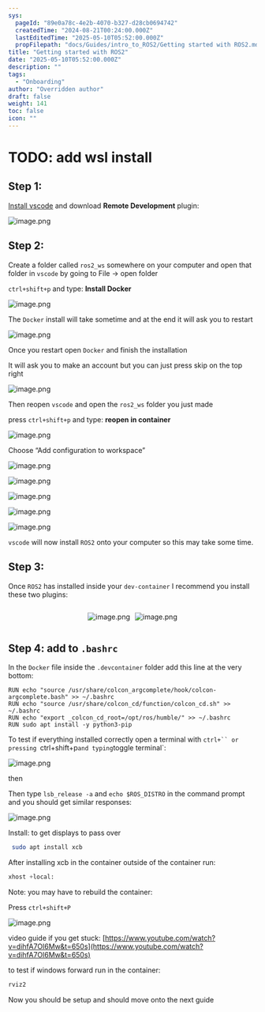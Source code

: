 ```yaml
---
sys:
  pageId: "89e0a78c-4e2b-4070-b327-d28cb0694742"
  createdTime: "2024-08-21T00:24:00.000Z"
  lastEditedTime: "2025-05-10T05:52:00.000Z"
  propFilepath: "docs/Guides/intro_to_ROS2/Getting started with ROS2.md"
title: "Getting started with ROS2"
date: "2025-05-10T05:52:00.000Z"
description: ""
tags:
  - "Onboarding"
author: "Overridden author"
draft: false
weight: 141
toc: false
icon: ""
---
```


# TODO: add wsl install

## Step 1:

[Install vscode](https://code.visualstudio.com/download) and download **Remote Development** plugin:

![image.png](https://prod-files-secure.s3.us-west-2.amazonaws.com/d518164a-d88e-44d1-a4ee-3adb3bd8bce0/efb52993-1881-4a40-b95e-6f020334f022/image.png?X-Amz-Algorithm=AWS4-HMAC-SHA256&X-Amz-Content-Sha256=UNSIGNED-PAYLOAD&X-Amz-Credential=ASIAZI2LB466SLZNOLHX%2F20250516%2Fus-west-2%2Fs3%2Faws4_request&X-Amz-Date=20250516T081237Z&X-Amz-Expires=3600&X-Amz-Security-Token=IQoJb3JpZ2luX2VjEIj%2F%2F%2F%2F%2F%2F%2F%2F%2F%2FwEaCXVzLXdlc3QtMiJHMEUCIQDkxKHYvECdxNmyWhboH6m4fDYn%2F5qxVwhySr6me3J%2FyQIgXqJZHh8Nmbv%2Bbw2P3g%2FcKT8aVX11zSIqfmuYh2d40Nkq%2FwMIQRAAGgw2Mzc0MjMxODM4MDUiDNJAFfWW6JKOqYxmrircA7UDf9736Bx%2FQuABimPOfegJzG1W%2BdUNB7eyXGyCSSPCjdQMZlNynsu6Bl5c5IQ%2FVTZ%2FwR%2BQi%2BjWydLaQmGtD38%2FCvhkuM6qBsAT8%2FHW949sYgX4jR5acPjFGndXoWKJ33l2agz4JD379Nsoz04xOCsUw7QOayiNKaRkw16Ln%2BIXgGGJnIo%2BAo32%2Bn9LIPJeqyGlM9bgRNRnCqKnqBX8K64W7i0b5yj0QUObX27kH6SskvUd%2F2XjMejc1XryskHzIl2EGz%2F9SFsq70Ugokj0irYFsCPjAyXqRUqX17m5AlilTpu63mykXD8FPDoS0YZ14YQgBxSY9welMTAHuYxAZp6E5mwDXUR7TcEj94rygWzlodhL1idhhr%2FTBxXy7rsNgja2JkTu0tpR7fj2oftDrpx5WnMVYhcbZySmrPhjs6X3cBY1X%2BjVZS6vqpgBid7p6Equ3krF9%2BOd03xOUXiN4wzE6RFXwbDrlL8wzkpRCY3QBb5AEYHoppGPhx07dBQ5yGFvAVH4Da7MIdO6Kh60YeszSwJXrLppFuIY9AP2gmbIgULYChp63kRmMWYd%2BPumucZkDTih0CcP4v4Z1IKEURpzKT44fePwd5d%2FTlWXKfLvGAIhb5D8awBEG2GcMPbTm8EGOqUBdgMZncxq9%2BkUe64Bb7BtK1x8MZtiLrqunOdBJ%2FdxpcMEPWlHt%2FxXrVmTNZ4E7ZC%2Fuxa%2BoFVewWXFjv%2BI%2F7Jl4KAQ%2Fv1IQWKXMIdnDvBq1Cano%2FChqw0qAoLoq9zhwl0t4Hwf1H1QH2LXL1FKAsWot6333lHCox3qIW2Y1Pi%2BckKxiiIG8d%2FJbTiehdbDBDlG8Cq8gCVNeh6EyCEjPiUwyr91yP3q&X-Amz-Signature=7b41f4484f8c64553c079627a8e864d5f5ff0d13f1cee98b81368d0d489bcc3e&X-Amz-SignedHeaders=host&x-id=GetObject)

## Step 2:

Create a folder called `ros2_ws` somewhere on your computer and open that folder in `vscode` by going to File → open folder 

`ctrl+shift+p` and type: **Install Docker**

![image.png](https://prod-files-secure.s3.us-west-2.amazonaws.com/d518164a-d88e-44d1-a4ee-3adb3bd8bce0/2269dc0e-1cd5-47ff-bceb-c04ad9b2eab0/image.png?X-Amz-Algorithm=AWS4-HMAC-SHA256&X-Amz-Content-Sha256=UNSIGNED-PAYLOAD&X-Amz-Credential=ASIAZI2LB466SLZNOLHX%2F20250516%2Fus-west-2%2Fs3%2Faws4_request&X-Amz-Date=20250516T081237Z&X-Amz-Expires=3600&X-Amz-Security-Token=IQoJb3JpZ2luX2VjEIj%2F%2F%2F%2F%2F%2F%2F%2F%2F%2FwEaCXVzLXdlc3QtMiJHMEUCIQDkxKHYvECdxNmyWhboH6m4fDYn%2F5qxVwhySr6me3J%2FyQIgXqJZHh8Nmbv%2Bbw2P3g%2FcKT8aVX11zSIqfmuYh2d40Nkq%2FwMIQRAAGgw2Mzc0MjMxODM4MDUiDNJAFfWW6JKOqYxmrircA7UDf9736Bx%2FQuABimPOfegJzG1W%2BdUNB7eyXGyCSSPCjdQMZlNynsu6Bl5c5IQ%2FVTZ%2FwR%2BQi%2BjWydLaQmGtD38%2FCvhkuM6qBsAT8%2FHW949sYgX4jR5acPjFGndXoWKJ33l2agz4JD379Nsoz04xOCsUw7QOayiNKaRkw16Ln%2BIXgGGJnIo%2BAo32%2Bn9LIPJeqyGlM9bgRNRnCqKnqBX8K64W7i0b5yj0QUObX27kH6SskvUd%2F2XjMejc1XryskHzIl2EGz%2F9SFsq70Ugokj0irYFsCPjAyXqRUqX17m5AlilTpu63mykXD8FPDoS0YZ14YQgBxSY9welMTAHuYxAZp6E5mwDXUR7TcEj94rygWzlodhL1idhhr%2FTBxXy7rsNgja2JkTu0tpR7fj2oftDrpx5WnMVYhcbZySmrPhjs6X3cBY1X%2BjVZS6vqpgBid7p6Equ3krF9%2BOd03xOUXiN4wzE6RFXwbDrlL8wzkpRCY3QBb5AEYHoppGPhx07dBQ5yGFvAVH4Da7MIdO6Kh60YeszSwJXrLppFuIY9AP2gmbIgULYChp63kRmMWYd%2BPumucZkDTih0CcP4v4Z1IKEURpzKT44fePwd5d%2FTlWXKfLvGAIhb5D8awBEG2GcMPbTm8EGOqUBdgMZncxq9%2BkUe64Bb7BtK1x8MZtiLrqunOdBJ%2FdxpcMEPWlHt%2FxXrVmTNZ4E7ZC%2Fuxa%2BoFVewWXFjv%2BI%2F7Jl4KAQ%2Fv1IQWKXMIdnDvBq1Cano%2FChqw0qAoLoq9zhwl0t4Hwf1H1QH2LXL1FKAsWot6333lHCox3qIW2Y1Pi%2BckKxiiIG8d%2FJbTiehdbDBDlG8Cq8gCVNeh6EyCEjPiUwyr91yP3q&X-Amz-Signature=a3b47ea56c72f08ffb9cdfc1cdd05f983840f5537766216b1535f0456131548f&X-Amz-SignedHeaders=host&x-id=GetObject)

The `Docker` install will take sometime and at the end it will ask you to restart

![image.png](https://prod-files-secure.s3.us-west-2.amazonaws.com/d518164a-d88e-44d1-a4ee-3adb3bd8bce0/ed233f78-be33-4b1f-b89c-9c346c0e961e/image.png?X-Amz-Algorithm=AWS4-HMAC-SHA256&X-Amz-Content-Sha256=UNSIGNED-PAYLOAD&X-Amz-Credential=ASIAZI2LB466SLZNOLHX%2F20250516%2Fus-west-2%2Fs3%2Faws4_request&X-Amz-Date=20250516T081237Z&X-Amz-Expires=3600&X-Amz-Security-Token=IQoJb3JpZ2luX2VjEIj%2F%2F%2F%2F%2F%2F%2F%2F%2F%2FwEaCXVzLXdlc3QtMiJHMEUCIQDkxKHYvECdxNmyWhboH6m4fDYn%2F5qxVwhySr6me3J%2FyQIgXqJZHh8Nmbv%2Bbw2P3g%2FcKT8aVX11zSIqfmuYh2d40Nkq%2FwMIQRAAGgw2Mzc0MjMxODM4MDUiDNJAFfWW6JKOqYxmrircA7UDf9736Bx%2FQuABimPOfegJzG1W%2BdUNB7eyXGyCSSPCjdQMZlNynsu6Bl5c5IQ%2FVTZ%2FwR%2BQi%2BjWydLaQmGtD38%2FCvhkuM6qBsAT8%2FHW949sYgX4jR5acPjFGndXoWKJ33l2agz4JD379Nsoz04xOCsUw7QOayiNKaRkw16Ln%2BIXgGGJnIo%2BAo32%2Bn9LIPJeqyGlM9bgRNRnCqKnqBX8K64W7i0b5yj0QUObX27kH6SskvUd%2F2XjMejc1XryskHzIl2EGz%2F9SFsq70Ugokj0irYFsCPjAyXqRUqX17m5AlilTpu63mykXD8FPDoS0YZ14YQgBxSY9welMTAHuYxAZp6E5mwDXUR7TcEj94rygWzlodhL1idhhr%2FTBxXy7rsNgja2JkTu0tpR7fj2oftDrpx5WnMVYhcbZySmrPhjs6X3cBY1X%2BjVZS6vqpgBid7p6Equ3krF9%2BOd03xOUXiN4wzE6RFXwbDrlL8wzkpRCY3QBb5AEYHoppGPhx07dBQ5yGFvAVH4Da7MIdO6Kh60YeszSwJXrLppFuIY9AP2gmbIgULYChp63kRmMWYd%2BPumucZkDTih0CcP4v4Z1IKEURpzKT44fePwd5d%2FTlWXKfLvGAIhb5D8awBEG2GcMPbTm8EGOqUBdgMZncxq9%2BkUe64Bb7BtK1x8MZtiLrqunOdBJ%2FdxpcMEPWlHt%2FxXrVmTNZ4E7ZC%2Fuxa%2BoFVewWXFjv%2BI%2F7Jl4KAQ%2Fv1IQWKXMIdnDvBq1Cano%2FChqw0qAoLoq9zhwl0t4Hwf1H1QH2LXL1FKAsWot6333lHCox3qIW2Y1Pi%2BckKxiiIG8d%2FJbTiehdbDBDlG8Cq8gCVNeh6EyCEjPiUwyr91yP3q&X-Amz-Signature=ea8947d7be42af37dde1a0e3524b469ced9d87bae5d3f652a450e985ea159595&X-Amz-SignedHeaders=host&x-id=GetObject)

Once you restart open `Docker` and finish the installation

It will ask you to make an account but you can just press skip on the top right

![image.png](https://prod-files-secure.s3.us-west-2.amazonaws.com/d518164a-d88e-44d1-a4ee-3adb3bd8bce0/21010ad9-1659-4fd9-9f59-9932a09b2a3d/image.png?X-Amz-Algorithm=AWS4-HMAC-SHA256&X-Amz-Content-Sha256=UNSIGNED-PAYLOAD&X-Amz-Credential=ASIAZI2LB466SLZNOLHX%2F20250516%2Fus-west-2%2Fs3%2Faws4_request&X-Amz-Date=20250516T081237Z&X-Amz-Expires=3600&X-Amz-Security-Token=IQoJb3JpZ2luX2VjEIj%2F%2F%2F%2F%2F%2F%2F%2F%2F%2FwEaCXVzLXdlc3QtMiJHMEUCIQDkxKHYvECdxNmyWhboH6m4fDYn%2F5qxVwhySr6me3J%2FyQIgXqJZHh8Nmbv%2Bbw2P3g%2FcKT8aVX11zSIqfmuYh2d40Nkq%2FwMIQRAAGgw2Mzc0MjMxODM4MDUiDNJAFfWW6JKOqYxmrircA7UDf9736Bx%2FQuABimPOfegJzG1W%2BdUNB7eyXGyCSSPCjdQMZlNynsu6Bl5c5IQ%2FVTZ%2FwR%2BQi%2BjWydLaQmGtD38%2FCvhkuM6qBsAT8%2FHW949sYgX4jR5acPjFGndXoWKJ33l2agz4JD379Nsoz04xOCsUw7QOayiNKaRkw16Ln%2BIXgGGJnIo%2BAo32%2Bn9LIPJeqyGlM9bgRNRnCqKnqBX8K64W7i0b5yj0QUObX27kH6SskvUd%2F2XjMejc1XryskHzIl2EGz%2F9SFsq70Ugokj0irYFsCPjAyXqRUqX17m5AlilTpu63mykXD8FPDoS0YZ14YQgBxSY9welMTAHuYxAZp6E5mwDXUR7TcEj94rygWzlodhL1idhhr%2FTBxXy7rsNgja2JkTu0tpR7fj2oftDrpx5WnMVYhcbZySmrPhjs6X3cBY1X%2BjVZS6vqpgBid7p6Equ3krF9%2BOd03xOUXiN4wzE6RFXwbDrlL8wzkpRCY3QBb5AEYHoppGPhx07dBQ5yGFvAVH4Da7MIdO6Kh60YeszSwJXrLppFuIY9AP2gmbIgULYChp63kRmMWYd%2BPumucZkDTih0CcP4v4Z1IKEURpzKT44fePwd5d%2FTlWXKfLvGAIhb5D8awBEG2GcMPbTm8EGOqUBdgMZncxq9%2BkUe64Bb7BtK1x8MZtiLrqunOdBJ%2FdxpcMEPWlHt%2FxXrVmTNZ4E7ZC%2Fuxa%2BoFVewWXFjv%2BI%2F7Jl4KAQ%2Fv1IQWKXMIdnDvBq1Cano%2FChqw0qAoLoq9zhwl0t4Hwf1H1QH2LXL1FKAsWot6333lHCox3qIW2Y1Pi%2BckKxiiIG8d%2FJbTiehdbDBDlG8Cq8gCVNeh6EyCEjPiUwyr91yP3q&X-Amz-Signature=0dcf9094c0abe32ca06fe64e9e117ad31c8d32640e5e1c75343e4f478fd1fe90&X-Amz-SignedHeaders=host&x-id=GetObject)

Then reopen `vscode` and open the `ros2_ws` folder you just made

press `ctrl+shift+p` and type: **reopen in container**

![image.png](https://prod-files-secure.s3.us-west-2.amazonaws.com/d518164a-d88e-44d1-a4ee-3adb3bd8bce0/4e93b8c2-41ad-488c-8095-c74205196118/image.png?X-Amz-Algorithm=AWS4-HMAC-SHA256&X-Amz-Content-Sha256=UNSIGNED-PAYLOAD&X-Amz-Credential=ASIAZI2LB466SLZNOLHX%2F20250516%2Fus-west-2%2Fs3%2Faws4_request&X-Amz-Date=20250516T081237Z&X-Amz-Expires=3600&X-Amz-Security-Token=IQoJb3JpZ2luX2VjEIj%2F%2F%2F%2F%2F%2F%2F%2F%2F%2FwEaCXVzLXdlc3QtMiJHMEUCIQDkxKHYvECdxNmyWhboH6m4fDYn%2F5qxVwhySr6me3J%2FyQIgXqJZHh8Nmbv%2Bbw2P3g%2FcKT8aVX11zSIqfmuYh2d40Nkq%2FwMIQRAAGgw2Mzc0MjMxODM4MDUiDNJAFfWW6JKOqYxmrircA7UDf9736Bx%2FQuABimPOfegJzG1W%2BdUNB7eyXGyCSSPCjdQMZlNynsu6Bl5c5IQ%2FVTZ%2FwR%2BQi%2BjWydLaQmGtD38%2FCvhkuM6qBsAT8%2FHW949sYgX4jR5acPjFGndXoWKJ33l2agz4JD379Nsoz04xOCsUw7QOayiNKaRkw16Ln%2BIXgGGJnIo%2BAo32%2Bn9LIPJeqyGlM9bgRNRnCqKnqBX8K64W7i0b5yj0QUObX27kH6SskvUd%2F2XjMejc1XryskHzIl2EGz%2F9SFsq70Ugokj0irYFsCPjAyXqRUqX17m5AlilTpu63mykXD8FPDoS0YZ14YQgBxSY9welMTAHuYxAZp6E5mwDXUR7TcEj94rygWzlodhL1idhhr%2FTBxXy7rsNgja2JkTu0tpR7fj2oftDrpx5WnMVYhcbZySmrPhjs6X3cBY1X%2BjVZS6vqpgBid7p6Equ3krF9%2BOd03xOUXiN4wzE6RFXwbDrlL8wzkpRCY3QBb5AEYHoppGPhx07dBQ5yGFvAVH4Da7MIdO6Kh60YeszSwJXrLppFuIY9AP2gmbIgULYChp63kRmMWYd%2BPumucZkDTih0CcP4v4Z1IKEURpzKT44fePwd5d%2FTlWXKfLvGAIhb5D8awBEG2GcMPbTm8EGOqUBdgMZncxq9%2BkUe64Bb7BtK1x8MZtiLrqunOdBJ%2FdxpcMEPWlHt%2FxXrVmTNZ4E7ZC%2Fuxa%2BoFVewWXFjv%2BI%2F7Jl4KAQ%2Fv1IQWKXMIdnDvBq1Cano%2FChqw0qAoLoq9zhwl0t4Hwf1H1QH2LXL1FKAsWot6333lHCox3qIW2Y1Pi%2BckKxiiIG8d%2FJbTiehdbDBDlG8Cq8gCVNeh6EyCEjPiUwyr91yP3q&X-Amz-Signature=6db00ff0054a7c8db806fe813e75a74bd55405a36ff430d61107b0a2901d7c8f&X-Amz-SignedHeaders=host&x-id=GetObject)

Choose “Add configuration to workspace”

![image.png](https://prod-files-secure.s3.us-west-2.amazonaws.com/d518164a-d88e-44d1-a4ee-3adb3bd8bce0/9560b282-5060-4989-ba37-97e7b2c22476/image.png?X-Amz-Algorithm=AWS4-HMAC-SHA256&X-Amz-Content-Sha256=UNSIGNED-PAYLOAD&X-Amz-Credential=ASIAZI2LB466SLZNOLHX%2F20250516%2Fus-west-2%2Fs3%2Faws4_request&X-Amz-Date=20250516T081237Z&X-Amz-Expires=3600&X-Amz-Security-Token=IQoJb3JpZ2luX2VjEIj%2F%2F%2F%2F%2F%2F%2F%2F%2F%2FwEaCXVzLXdlc3QtMiJHMEUCIQDkxKHYvECdxNmyWhboH6m4fDYn%2F5qxVwhySr6me3J%2FyQIgXqJZHh8Nmbv%2Bbw2P3g%2FcKT8aVX11zSIqfmuYh2d40Nkq%2FwMIQRAAGgw2Mzc0MjMxODM4MDUiDNJAFfWW6JKOqYxmrircA7UDf9736Bx%2FQuABimPOfegJzG1W%2BdUNB7eyXGyCSSPCjdQMZlNynsu6Bl5c5IQ%2FVTZ%2FwR%2BQi%2BjWydLaQmGtD38%2FCvhkuM6qBsAT8%2FHW949sYgX4jR5acPjFGndXoWKJ33l2agz4JD379Nsoz04xOCsUw7QOayiNKaRkw16Ln%2BIXgGGJnIo%2BAo32%2Bn9LIPJeqyGlM9bgRNRnCqKnqBX8K64W7i0b5yj0QUObX27kH6SskvUd%2F2XjMejc1XryskHzIl2EGz%2F9SFsq70Ugokj0irYFsCPjAyXqRUqX17m5AlilTpu63mykXD8FPDoS0YZ14YQgBxSY9welMTAHuYxAZp6E5mwDXUR7TcEj94rygWzlodhL1idhhr%2FTBxXy7rsNgja2JkTu0tpR7fj2oftDrpx5WnMVYhcbZySmrPhjs6X3cBY1X%2BjVZS6vqpgBid7p6Equ3krF9%2BOd03xOUXiN4wzE6RFXwbDrlL8wzkpRCY3QBb5AEYHoppGPhx07dBQ5yGFvAVH4Da7MIdO6Kh60YeszSwJXrLppFuIY9AP2gmbIgULYChp63kRmMWYd%2BPumucZkDTih0CcP4v4Z1IKEURpzKT44fePwd5d%2FTlWXKfLvGAIhb5D8awBEG2GcMPbTm8EGOqUBdgMZncxq9%2BkUe64Bb7BtK1x8MZtiLrqunOdBJ%2FdxpcMEPWlHt%2FxXrVmTNZ4E7ZC%2Fuxa%2BoFVewWXFjv%2BI%2F7Jl4KAQ%2Fv1IQWKXMIdnDvBq1Cano%2FChqw0qAoLoq9zhwl0t4Hwf1H1QH2LXL1FKAsWot6333lHCox3qIW2Y1Pi%2BckKxiiIG8d%2FJbTiehdbDBDlG8Cq8gCVNeh6EyCEjPiUwyr91yP3q&X-Amz-Signature=143813d9461cfaacdce750825a17089077dd2563675f2d17f25a3878e52e8059&X-Amz-SignedHeaders=host&x-id=GetObject)

![image.png](https://prod-files-secure.s3.us-west-2.amazonaws.com/d518164a-d88e-44d1-a4ee-3adb3bd8bce0/2ee63f81-886b-48e8-a553-dc6e5eac99e4/image.png?X-Amz-Algorithm=AWS4-HMAC-SHA256&X-Amz-Content-Sha256=UNSIGNED-PAYLOAD&X-Amz-Credential=ASIAZI2LB466SLZNOLHX%2F20250516%2Fus-west-2%2Fs3%2Faws4_request&X-Amz-Date=20250516T081237Z&X-Amz-Expires=3600&X-Amz-Security-Token=IQoJb3JpZ2luX2VjEIj%2F%2F%2F%2F%2F%2F%2F%2F%2F%2FwEaCXVzLXdlc3QtMiJHMEUCIQDkxKHYvECdxNmyWhboH6m4fDYn%2F5qxVwhySr6me3J%2FyQIgXqJZHh8Nmbv%2Bbw2P3g%2FcKT8aVX11zSIqfmuYh2d40Nkq%2FwMIQRAAGgw2Mzc0MjMxODM4MDUiDNJAFfWW6JKOqYxmrircA7UDf9736Bx%2FQuABimPOfegJzG1W%2BdUNB7eyXGyCSSPCjdQMZlNynsu6Bl5c5IQ%2FVTZ%2FwR%2BQi%2BjWydLaQmGtD38%2FCvhkuM6qBsAT8%2FHW949sYgX4jR5acPjFGndXoWKJ33l2agz4JD379Nsoz04xOCsUw7QOayiNKaRkw16Ln%2BIXgGGJnIo%2BAo32%2Bn9LIPJeqyGlM9bgRNRnCqKnqBX8K64W7i0b5yj0QUObX27kH6SskvUd%2F2XjMejc1XryskHzIl2EGz%2F9SFsq70Ugokj0irYFsCPjAyXqRUqX17m5AlilTpu63mykXD8FPDoS0YZ14YQgBxSY9welMTAHuYxAZp6E5mwDXUR7TcEj94rygWzlodhL1idhhr%2FTBxXy7rsNgja2JkTu0tpR7fj2oftDrpx5WnMVYhcbZySmrPhjs6X3cBY1X%2BjVZS6vqpgBid7p6Equ3krF9%2BOd03xOUXiN4wzE6RFXwbDrlL8wzkpRCY3QBb5AEYHoppGPhx07dBQ5yGFvAVH4Da7MIdO6Kh60YeszSwJXrLppFuIY9AP2gmbIgULYChp63kRmMWYd%2BPumucZkDTih0CcP4v4Z1IKEURpzKT44fePwd5d%2FTlWXKfLvGAIhb5D8awBEG2GcMPbTm8EGOqUBdgMZncxq9%2BkUe64Bb7BtK1x8MZtiLrqunOdBJ%2FdxpcMEPWlHt%2FxXrVmTNZ4E7ZC%2Fuxa%2BoFVewWXFjv%2BI%2F7Jl4KAQ%2Fv1IQWKXMIdnDvBq1Cano%2FChqw0qAoLoq9zhwl0t4Hwf1H1QH2LXL1FKAsWot6333lHCox3qIW2Y1Pi%2BckKxiiIG8d%2FJbTiehdbDBDlG8Cq8gCVNeh6EyCEjPiUwyr91yP3q&X-Amz-Signature=f4c4d10eb7e94ad427380e0d90dcc10f157170321ff0a14264bfaea1b6581152&X-Amz-SignedHeaders=host&x-id=GetObject)

![image.png](https://prod-files-secure.s3.us-west-2.amazonaws.com/d518164a-d88e-44d1-a4ee-3adb3bd8bce0/ae1580b2-b048-407e-aed9-b584224a7a04/image.png?X-Amz-Algorithm=AWS4-HMAC-SHA256&X-Amz-Content-Sha256=UNSIGNED-PAYLOAD&X-Amz-Credential=ASIAZI2LB466SLZNOLHX%2F20250516%2Fus-west-2%2Fs3%2Faws4_request&X-Amz-Date=20250516T081237Z&X-Amz-Expires=3600&X-Amz-Security-Token=IQoJb3JpZ2luX2VjEIj%2F%2F%2F%2F%2F%2F%2F%2F%2F%2FwEaCXVzLXdlc3QtMiJHMEUCIQDkxKHYvECdxNmyWhboH6m4fDYn%2F5qxVwhySr6me3J%2FyQIgXqJZHh8Nmbv%2Bbw2P3g%2FcKT8aVX11zSIqfmuYh2d40Nkq%2FwMIQRAAGgw2Mzc0MjMxODM4MDUiDNJAFfWW6JKOqYxmrircA7UDf9736Bx%2FQuABimPOfegJzG1W%2BdUNB7eyXGyCSSPCjdQMZlNynsu6Bl5c5IQ%2FVTZ%2FwR%2BQi%2BjWydLaQmGtD38%2FCvhkuM6qBsAT8%2FHW949sYgX4jR5acPjFGndXoWKJ33l2agz4JD379Nsoz04xOCsUw7QOayiNKaRkw16Ln%2BIXgGGJnIo%2BAo32%2Bn9LIPJeqyGlM9bgRNRnCqKnqBX8K64W7i0b5yj0QUObX27kH6SskvUd%2F2XjMejc1XryskHzIl2EGz%2F9SFsq70Ugokj0irYFsCPjAyXqRUqX17m5AlilTpu63mykXD8FPDoS0YZ14YQgBxSY9welMTAHuYxAZp6E5mwDXUR7TcEj94rygWzlodhL1idhhr%2FTBxXy7rsNgja2JkTu0tpR7fj2oftDrpx5WnMVYhcbZySmrPhjs6X3cBY1X%2BjVZS6vqpgBid7p6Equ3krF9%2BOd03xOUXiN4wzE6RFXwbDrlL8wzkpRCY3QBb5AEYHoppGPhx07dBQ5yGFvAVH4Da7MIdO6Kh60YeszSwJXrLppFuIY9AP2gmbIgULYChp63kRmMWYd%2BPumucZkDTih0CcP4v4Z1IKEURpzKT44fePwd5d%2FTlWXKfLvGAIhb5D8awBEG2GcMPbTm8EGOqUBdgMZncxq9%2BkUe64Bb7BtK1x8MZtiLrqunOdBJ%2FdxpcMEPWlHt%2FxXrVmTNZ4E7ZC%2Fuxa%2BoFVewWXFjv%2BI%2F7Jl4KAQ%2Fv1IQWKXMIdnDvBq1Cano%2FChqw0qAoLoq9zhwl0t4Hwf1H1QH2LXL1FKAsWot6333lHCox3qIW2Y1Pi%2BckKxiiIG8d%2FJbTiehdbDBDlG8Cq8gCVNeh6EyCEjPiUwyr91yP3q&X-Amz-Signature=dd239c63641d530dad08deb4b5325858a26437ee78fe38c4650d2082f55f8a58&X-Amz-SignedHeaders=host&x-id=GetObject)

![image.png](https://prod-files-secure.s3.us-west-2.amazonaws.com/d518164a-d88e-44d1-a4ee-3adb3bd8bce0/53255b28-f75e-430f-b9e3-c0ac8577e42b/image.png?X-Amz-Algorithm=AWS4-HMAC-SHA256&X-Amz-Content-Sha256=UNSIGNED-PAYLOAD&X-Amz-Credential=ASIAZI2LB466SLZNOLHX%2F20250516%2Fus-west-2%2Fs3%2Faws4_request&X-Amz-Date=20250516T081237Z&X-Amz-Expires=3600&X-Amz-Security-Token=IQoJb3JpZ2luX2VjEIj%2F%2F%2F%2F%2F%2F%2F%2F%2F%2FwEaCXVzLXdlc3QtMiJHMEUCIQDkxKHYvECdxNmyWhboH6m4fDYn%2F5qxVwhySr6me3J%2FyQIgXqJZHh8Nmbv%2Bbw2P3g%2FcKT8aVX11zSIqfmuYh2d40Nkq%2FwMIQRAAGgw2Mzc0MjMxODM4MDUiDNJAFfWW6JKOqYxmrircA7UDf9736Bx%2FQuABimPOfegJzG1W%2BdUNB7eyXGyCSSPCjdQMZlNynsu6Bl5c5IQ%2FVTZ%2FwR%2BQi%2BjWydLaQmGtD38%2FCvhkuM6qBsAT8%2FHW949sYgX4jR5acPjFGndXoWKJ33l2agz4JD379Nsoz04xOCsUw7QOayiNKaRkw16Ln%2BIXgGGJnIo%2BAo32%2Bn9LIPJeqyGlM9bgRNRnCqKnqBX8K64W7i0b5yj0QUObX27kH6SskvUd%2F2XjMejc1XryskHzIl2EGz%2F9SFsq70Ugokj0irYFsCPjAyXqRUqX17m5AlilTpu63mykXD8FPDoS0YZ14YQgBxSY9welMTAHuYxAZp6E5mwDXUR7TcEj94rygWzlodhL1idhhr%2FTBxXy7rsNgja2JkTu0tpR7fj2oftDrpx5WnMVYhcbZySmrPhjs6X3cBY1X%2BjVZS6vqpgBid7p6Equ3krF9%2BOd03xOUXiN4wzE6RFXwbDrlL8wzkpRCY3QBb5AEYHoppGPhx07dBQ5yGFvAVH4Da7MIdO6Kh60YeszSwJXrLppFuIY9AP2gmbIgULYChp63kRmMWYd%2BPumucZkDTih0CcP4v4Z1IKEURpzKT44fePwd5d%2FTlWXKfLvGAIhb5D8awBEG2GcMPbTm8EGOqUBdgMZncxq9%2BkUe64Bb7BtK1x8MZtiLrqunOdBJ%2FdxpcMEPWlHt%2FxXrVmTNZ4E7ZC%2Fuxa%2BoFVewWXFjv%2BI%2F7Jl4KAQ%2Fv1IQWKXMIdnDvBq1Cano%2FChqw0qAoLoq9zhwl0t4Hwf1H1QH2LXL1FKAsWot6333lHCox3qIW2Y1Pi%2BckKxiiIG8d%2FJbTiehdbDBDlG8Cq8gCVNeh6EyCEjPiUwyr91yP3q&X-Amz-Signature=fcfe22cb1d4b865cfad275121e663f1591497dc57156abe7c01628d72846fab4&X-Amz-SignedHeaders=host&x-id=GetObject)

![image.png](https://prod-files-secure.s3.us-west-2.amazonaws.com/d518164a-d88e-44d1-a4ee-3adb3bd8bce0/7c562767-5af9-4ffb-97d1-327bcdf4ee00/image.png?X-Amz-Algorithm=AWS4-HMAC-SHA256&X-Amz-Content-Sha256=UNSIGNED-PAYLOAD&X-Amz-Credential=ASIAZI2LB466SLZNOLHX%2F20250516%2Fus-west-2%2Fs3%2Faws4_request&X-Amz-Date=20250516T081237Z&X-Amz-Expires=3600&X-Amz-Security-Token=IQoJb3JpZ2luX2VjEIj%2F%2F%2F%2F%2F%2F%2F%2F%2F%2FwEaCXVzLXdlc3QtMiJHMEUCIQDkxKHYvECdxNmyWhboH6m4fDYn%2F5qxVwhySr6me3J%2FyQIgXqJZHh8Nmbv%2Bbw2P3g%2FcKT8aVX11zSIqfmuYh2d40Nkq%2FwMIQRAAGgw2Mzc0MjMxODM4MDUiDNJAFfWW6JKOqYxmrircA7UDf9736Bx%2FQuABimPOfegJzG1W%2BdUNB7eyXGyCSSPCjdQMZlNynsu6Bl5c5IQ%2FVTZ%2FwR%2BQi%2BjWydLaQmGtD38%2FCvhkuM6qBsAT8%2FHW949sYgX4jR5acPjFGndXoWKJ33l2agz4JD379Nsoz04xOCsUw7QOayiNKaRkw16Ln%2BIXgGGJnIo%2BAo32%2Bn9LIPJeqyGlM9bgRNRnCqKnqBX8K64W7i0b5yj0QUObX27kH6SskvUd%2F2XjMejc1XryskHzIl2EGz%2F9SFsq70Ugokj0irYFsCPjAyXqRUqX17m5AlilTpu63mykXD8FPDoS0YZ14YQgBxSY9welMTAHuYxAZp6E5mwDXUR7TcEj94rygWzlodhL1idhhr%2FTBxXy7rsNgja2JkTu0tpR7fj2oftDrpx5WnMVYhcbZySmrPhjs6X3cBY1X%2BjVZS6vqpgBid7p6Equ3krF9%2BOd03xOUXiN4wzE6RFXwbDrlL8wzkpRCY3QBb5AEYHoppGPhx07dBQ5yGFvAVH4Da7MIdO6Kh60YeszSwJXrLppFuIY9AP2gmbIgULYChp63kRmMWYd%2BPumucZkDTih0CcP4v4Z1IKEURpzKT44fePwd5d%2FTlWXKfLvGAIhb5D8awBEG2GcMPbTm8EGOqUBdgMZncxq9%2BkUe64Bb7BtK1x8MZtiLrqunOdBJ%2FdxpcMEPWlHt%2FxXrVmTNZ4E7ZC%2Fuxa%2BoFVewWXFjv%2BI%2F7Jl4KAQ%2Fv1IQWKXMIdnDvBq1Cano%2FChqw0qAoLoq9zhwl0t4Hwf1H1QH2LXL1FKAsWot6333lHCox3qIW2Y1Pi%2BckKxiiIG8d%2FJbTiehdbDBDlG8Cq8gCVNeh6EyCEjPiUwyr91yP3q&X-Amz-Signature=ac764e986475734b5433b17950c147197570cce7f2f0cba8314bdb4a11aac1fc&X-Amz-SignedHeaders=host&x-id=GetObject)

`vscode` will now install `ROS2` onto your computer so this may take some time.

## Step 3:

Once `ROS2` has installed inside your `dev-container` I recommend you install these two plugins:

<div style="display: flex;flex-direction: row; column-gap:10px; max-width: 630px;justify-content: center;">
<div>

![image.png](https://prod-files-secure.s3.us-west-2.amazonaws.com/d518164a-d88e-44d1-a4ee-3adb3bd8bce0/3fc3d550-5a54-4ba1-ba6b-faa01cdb7369/image.png?X-Amz-Algorithm=AWS4-HMAC-SHA256&X-Amz-Content-Sha256=UNSIGNED-PAYLOAD&X-Amz-Credential=ASIAZI2LB466VS7LQTQ2%2F20250516%2Fus-west-2%2Fs3%2Faws4_request&X-Amz-Date=20250516T081239Z&X-Amz-Expires=3600&X-Amz-Security-Token=IQoJb3JpZ2luX2VjEIj%2F%2F%2F%2F%2F%2F%2F%2F%2F%2FwEaCXVzLXdlc3QtMiJHMEUCIDnkDWXoHmATQRFeKzSpugIeZdNJ5v8qS2BoTWjxUGrCAiEA1GaC%2Bi3wOV%2FnQahiQ4%2FJQfhvesh8%2BRTjrQxA2mQZLtcq%2FwMIQBAAGgw2Mzc0MjMxODM4MDUiDIUDUbe%2BFDyh23E2cyrcA%2Bd7ztZ3QEWFlYM9f17PIr18%2Bncv%2FL3Ay7holoT5m0V%2Fzjb13%2Bi2EHagPSyv7kRucKnqUn5eYrWNWm2eeJCGqsoWMGrsdO8XyAk4WyBX08GkzgTKpSj7gCxrLT12X4DhIxZ2fWWpKyLi8o0vftI%2F4nk0Z4Uv4lO8Gi6W8pOoocJukaTlJ4IBZ2AbecvGQ5FAG8OJRnflBtjp%2BlhINUwWUbMeT5hz%2Buc6ilS7Q061J6pm%2BnjqS9OTcQSBxraXd%2BdOZoRkqWW%2BYh0FrEBe%2B%2BYQ8R2i4IWKei8poLTiHqEEYCR9Nxi9cBS0Hj9GuFCi53x5To86QhQ82JQE5auFg874sH80lNpqc4g%2FcjyKu8NoIC72vadRwIznrj4VWjqQJcDcCdsKQa6%2FZNKG2DxWZIDk4Jm90gDKXHW%2FAFaGqvY%2F%2FDoncQU4V63ZpmC87Vu5cNgKE60ry%2B%2Brub0e5xtwc6v%2B5wx9YGljpx9PSw56W64ebDY%2FVKeeMruLzdUEuvD476MxxnftscYf5FgS%2F%2FnJtQRVoaVTh0%2FaVolkwUbrkbz3xBXzC6fnGUpn4HRm48qtZKda8y0s5eIhPyrNGZAv0GzGHkr%2BQrYqtzd2%2BebGkNSdiQnk0tuSt3aTpXEPg9mjMIvTm8EGOqUBW0lsXez%2BLB3UW6D9l%2Fdqrhb7LaPv5m1fuzr5GsnGnYei%2BmhWe1my0JsS01eHONPvLtzfbaPzf6YaFplpYkG28G09Qz9ih2ll3AyZwIZ8t9yJ1Hc5bKsPtCEz%2B3jk2Ca0%2BtapGm8PgD%2BB1oMPekHvQtUHWkpf5bYwaEKkPGID6A9BvsvJAPBjIIuCN6RD6cu95T4MgoUWrowxrLok4a%2BP89pv9rkN&X-Amz-Signature=0dc15b66d1a6b927feceb9447bf2382e1f47c07383cf93e840139ea4adeca023&X-Amz-SignedHeaders=host&x-id=GetObject)

</div>
<div>

![image.png](https://prod-files-secure.s3.us-west-2.amazonaws.com/d518164a-d88e-44d1-a4ee-3adb3bd8bce0/d994cc66-13c2-4093-a5a3-f84cf4601a82/image.png?X-Amz-Algorithm=AWS4-HMAC-SHA256&X-Amz-Content-Sha256=UNSIGNED-PAYLOAD&X-Amz-Credential=ASIAZI2LB466VMHBMQYM%2F20250516%2Fus-west-2%2Fs3%2Faws4_request&X-Amz-Date=20250516T081240Z&X-Amz-Expires=3600&X-Amz-Security-Token=IQoJb3JpZ2luX2VjEIj%2F%2F%2F%2F%2F%2F%2F%2F%2F%2FwEaCXVzLXdlc3QtMiJIMEYCIQCotIvgyNx9pZhpgjKYqbpumiQ%2BC2lP%2B5X2F2R%2FmpTblAIhAI7GBxnlFBtiBl9gpxM8%2FvaTj9PaRIpGkv%2FEKZylKeHDKv8DCEEQABoMNjM3NDIzMTgzODA1IgzUbfDeaiOLe%2BzIOhYq3AOBmyv%2FcFuu5LJgZ3GUJE%2FG3qOUFW%2FjQIxEDllE7b%2FtKTDk7%2Bs6gMXumeI00A9oUqr0SHg3YTVodOiUg9pNiXr%2BD%2BneuvdR8LeZ30V6urR%2FVefwb8aIQUQJMDqUOc1VvIQ9uZho1y3Zq6vyG62nrk%2FkKu6gewPoe0foBveV7kmUoK1qe328cyPbQ3Mw2g92nIA4qfOoed7vA8nbLktCwTlgcMP4DGBY2Q81xZHeAVARFkenYVvqQkpMGAVfaTMII8gIU2QFI9JlvvGSNuMZDvbUoYVaiVEReKboQBRBsiram5JN6qvEwy67DiaiUJQnIbdYHB2xLBNn7VUvvxW2B0Q5oGNEZjBIjttf9i%2BsrR3PpZ%2F1Nv1z%2Fl7pcGdUAk67g4%2BV6nWT0eY4I6zkp0gBFj62ZQtRg2hYO4yagGE2MOt7EaHySmE6j3tXjp5Gi3EUad1qXNS7jsbJ8kfID9aiqrcmIeIe8F7Sg%2BTDHmAWGS8zMzdUwqJ3YLl5ir%2BnlPcPHE%2Fo%2BKIrwIMStCXQ2ljSL%2F6oCiFz836V8Pe9Y4RAIMBgnNJB342xgSarHP%2FgPtw1kRepXfVPBWnGBK1p%2FLkSlplm2UBoqAFTuoVa7xDgAbRhBU8uXyxfO5h%2FA3X4eDD%2F0pvBBjqkAQ7smUJ%2BIiqOcWtzRsp%2FqaLgJqfBoD%2F7cvaXZq101caVCitEFSc0wL7dY1SSEFfWkbckF6m36kB2bRJ4k%2B6HL8Qe83XSTQPAIz54gowtvr%2BKrTl0LLvKLRcuNWTOTGS%2BxN8BO9oRH5yzEIZORpPwZAQ8rnqyVRjQTZrAETJwT3sbclZAZKLewz9hZSKER6ufZ73JB9vITjluLsLoWueJajSCTRyY&X-Amz-Signature=12f155ad20521c02577d69265f629ca3474daed7bd67e52df37e8f2f612f4d8c&X-Amz-SignedHeaders=host&x-id=GetObject)

</div>
</div>

## Step 4: add to `.bashrc`

In the `Docker` file inside the `.devcontainer` folder add this line at the very bottom: 

```docker
RUN echo "source /usr/share/colcon_argcomplete/hook/colcon-argcomplete.bash" >> ~/.bashrc
RUN echo "source /usr/share/colcon_cd/function/colcon_cd.sh" >> ~/.bashrc
RUN echo "export _colcon_cd_root=/opt/ros/humble/" >> ~/.bashrc
RUN sudo apt install -y python3-pip 
```

To test if everything installed correctly open a terminal with `ctrl+`` or pressing `ctrl+shift+p` and typing `toggle terminal`:

![image.png](https://prod-files-secure.s3.us-west-2.amazonaws.com/d518164a-d88e-44d1-a4ee-3adb3bd8bce0/6a4943d8-b04e-4c02-9a58-775f3384d1a5/image.png?X-Amz-Algorithm=AWS4-HMAC-SHA256&X-Amz-Content-Sha256=UNSIGNED-PAYLOAD&X-Amz-Credential=ASIAZI2LB466SLZNOLHX%2F20250516%2Fus-west-2%2Fs3%2Faws4_request&X-Amz-Date=20250516T081237Z&X-Amz-Expires=3600&X-Amz-Security-Token=IQoJb3JpZ2luX2VjEIj%2F%2F%2F%2F%2F%2F%2F%2F%2F%2FwEaCXVzLXdlc3QtMiJHMEUCIQDkxKHYvECdxNmyWhboH6m4fDYn%2F5qxVwhySr6me3J%2FyQIgXqJZHh8Nmbv%2Bbw2P3g%2FcKT8aVX11zSIqfmuYh2d40Nkq%2FwMIQRAAGgw2Mzc0MjMxODM4MDUiDNJAFfWW6JKOqYxmrircA7UDf9736Bx%2FQuABimPOfegJzG1W%2BdUNB7eyXGyCSSPCjdQMZlNynsu6Bl5c5IQ%2FVTZ%2FwR%2BQi%2BjWydLaQmGtD38%2FCvhkuM6qBsAT8%2FHW949sYgX4jR5acPjFGndXoWKJ33l2agz4JD379Nsoz04xOCsUw7QOayiNKaRkw16Ln%2BIXgGGJnIo%2BAo32%2Bn9LIPJeqyGlM9bgRNRnCqKnqBX8K64W7i0b5yj0QUObX27kH6SskvUd%2F2XjMejc1XryskHzIl2EGz%2F9SFsq70Ugokj0irYFsCPjAyXqRUqX17m5AlilTpu63mykXD8FPDoS0YZ14YQgBxSY9welMTAHuYxAZp6E5mwDXUR7TcEj94rygWzlodhL1idhhr%2FTBxXy7rsNgja2JkTu0tpR7fj2oftDrpx5WnMVYhcbZySmrPhjs6X3cBY1X%2BjVZS6vqpgBid7p6Equ3krF9%2BOd03xOUXiN4wzE6RFXwbDrlL8wzkpRCY3QBb5AEYHoppGPhx07dBQ5yGFvAVH4Da7MIdO6Kh60YeszSwJXrLppFuIY9AP2gmbIgULYChp63kRmMWYd%2BPumucZkDTih0CcP4v4Z1IKEURpzKT44fePwd5d%2FTlWXKfLvGAIhb5D8awBEG2GcMPbTm8EGOqUBdgMZncxq9%2BkUe64Bb7BtK1x8MZtiLrqunOdBJ%2FdxpcMEPWlHt%2FxXrVmTNZ4E7ZC%2Fuxa%2BoFVewWXFjv%2BI%2F7Jl4KAQ%2Fv1IQWKXMIdnDvBq1Cano%2FChqw0qAoLoq9zhwl0t4Hwf1H1QH2LXL1FKAsWot6333lHCox3qIW2Y1Pi%2BckKxiiIG8d%2FJbTiehdbDBDlG8Cq8gCVNeh6EyCEjPiUwyr91yP3q&X-Amz-Signature=c1f0bed6fef74ad8cc1f095a1ecfcc6f0269a51f5e48165f8a0fb5c2d52e2af3&X-Amz-SignedHeaders=host&x-id=GetObject)

then 

Then type `lsb_release -a` and `echo $ROS_DISTRO` in the command prompt and you should get similar responses:

![image.png](https://prod-files-secure.s3.us-west-2.amazonaws.com/d518164a-d88e-44d1-a4ee-3adb3bd8bce0/3e635dec-a805-4e85-8b9e-d000e5b71a4e/image.png?X-Amz-Algorithm=AWS4-HMAC-SHA256&X-Amz-Content-Sha256=UNSIGNED-PAYLOAD&X-Amz-Credential=ASIAZI2LB466SLZNOLHX%2F20250516%2Fus-west-2%2Fs3%2Faws4_request&X-Amz-Date=20250516T081237Z&X-Amz-Expires=3600&X-Amz-Security-Token=IQoJb3JpZ2luX2VjEIj%2F%2F%2F%2F%2F%2F%2F%2F%2F%2FwEaCXVzLXdlc3QtMiJHMEUCIQDkxKHYvECdxNmyWhboH6m4fDYn%2F5qxVwhySr6me3J%2FyQIgXqJZHh8Nmbv%2Bbw2P3g%2FcKT8aVX11zSIqfmuYh2d40Nkq%2FwMIQRAAGgw2Mzc0MjMxODM4MDUiDNJAFfWW6JKOqYxmrircA7UDf9736Bx%2FQuABimPOfegJzG1W%2BdUNB7eyXGyCSSPCjdQMZlNynsu6Bl5c5IQ%2FVTZ%2FwR%2BQi%2BjWydLaQmGtD38%2FCvhkuM6qBsAT8%2FHW949sYgX4jR5acPjFGndXoWKJ33l2agz4JD379Nsoz04xOCsUw7QOayiNKaRkw16Ln%2BIXgGGJnIo%2BAo32%2Bn9LIPJeqyGlM9bgRNRnCqKnqBX8K64W7i0b5yj0QUObX27kH6SskvUd%2F2XjMejc1XryskHzIl2EGz%2F9SFsq70Ugokj0irYFsCPjAyXqRUqX17m5AlilTpu63mykXD8FPDoS0YZ14YQgBxSY9welMTAHuYxAZp6E5mwDXUR7TcEj94rygWzlodhL1idhhr%2FTBxXy7rsNgja2JkTu0tpR7fj2oftDrpx5WnMVYhcbZySmrPhjs6X3cBY1X%2BjVZS6vqpgBid7p6Equ3krF9%2BOd03xOUXiN4wzE6RFXwbDrlL8wzkpRCY3QBb5AEYHoppGPhx07dBQ5yGFvAVH4Da7MIdO6Kh60YeszSwJXrLppFuIY9AP2gmbIgULYChp63kRmMWYd%2BPumucZkDTih0CcP4v4Z1IKEURpzKT44fePwd5d%2FTlWXKfLvGAIhb5D8awBEG2GcMPbTm8EGOqUBdgMZncxq9%2BkUe64Bb7BtK1x8MZtiLrqunOdBJ%2FdxpcMEPWlHt%2FxXrVmTNZ4E7ZC%2Fuxa%2BoFVewWXFjv%2BI%2F7Jl4KAQ%2Fv1IQWKXMIdnDvBq1Cano%2FChqw0qAoLoq9zhwl0t4Hwf1H1QH2LXL1FKAsWot6333lHCox3qIW2Y1Pi%2BckKxiiIG8d%2FJbTiehdbDBDlG8Cq8gCVNeh6EyCEjPiUwyr91yP3q&X-Amz-Signature=d427a1cb5f0bd053232abc40c2da3bcc0a615a43fa0a09c9c2b3e5f459679af4&X-Amz-SignedHeaders=host&x-id=GetObject)

Install:  to get displays to pass over

```bash
 sudo apt install xcb
```

After installing xcb in the container outside of the container run:

```python
xhost +local:
```

Note: you may have to rebuild the container:

Press `ctrl+shift+P`

![image.png](https://prod-files-secure.s3.us-west-2.amazonaws.com/d518164a-d88e-44d1-a4ee-3adb3bd8bce0/6c2be660-2618-4c38-9c26-53554f7a0b7b/image.png?X-Amz-Algorithm=AWS4-HMAC-SHA256&X-Amz-Content-Sha256=UNSIGNED-PAYLOAD&X-Amz-Credential=ASIAZI2LB466SLZNOLHX%2F20250516%2Fus-west-2%2Fs3%2Faws4_request&X-Amz-Date=20250516T081237Z&X-Amz-Expires=3600&X-Amz-Security-Token=IQoJb3JpZ2luX2VjEIj%2F%2F%2F%2F%2F%2F%2F%2F%2F%2FwEaCXVzLXdlc3QtMiJHMEUCIQDkxKHYvECdxNmyWhboH6m4fDYn%2F5qxVwhySr6me3J%2FyQIgXqJZHh8Nmbv%2Bbw2P3g%2FcKT8aVX11zSIqfmuYh2d40Nkq%2FwMIQRAAGgw2Mzc0MjMxODM4MDUiDNJAFfWW6JKOqYxmrircA7UDf9736Bx%2FQuABimPOfegJzG1W%2BdUNB7eyXGyCSSPCjdQMZlNynsu6Bl5c5IQ%2FVTZ%2FwR%2BQi%2BjWydLaQmGtD38%2FCvhkuM6qBsAT8%2FHW949sYgX4jR5acPjFGndXoWKJ33l2agz4JD379Nsoz04xOCsUw7QOayiNKaRkw16Ln%2BIXgGGJnIo%2BAo32%2Bn9LIPJeqyGlM9bgRNRnCqKnqBX8K64W7i0b5yj0QUObX27kH6SskvUd%2F2XjMejc1XryskHzIl2EGz%2F9SFsq70Ugokj0irYFsCPjAyXqRUqX17m5AlilTpu63mykXD8FPDoS0YZ14YQgBxSY9welMTAHuYxAZp6E5mwDXUR7TcEj94rygWzlodhL1idhhr%2FTBxXy7rsNgja2JkTu0tpR7fj2oftDrpx5WnMVYhcbZySmrPhjs6X3cBY1X%2BjVZS6vqpgBid7p6Equ3krF9%2BOd03xOUXiN4wzE6RFXwbDrlL8wzkpRCY3QBb5AEYHoppGPhx07dBQ5yGFvAVH4Da7MIdO6Kh60YeszSwJXrLppFuIY9AP2gmbIgULYChp63kRmMWYd%2BPumucZkDTih0CcP4v4Z1IKEURpzKT44fePwd5d%2FTlWXKfLvGAIhb5D8awBEG2GcMPbTm8EGOqUBdgMZncxq9%2BkUe64Bb7BtK1x8MZtiLrqunOdBJ%2FdxpcMEPWlHt%2FxXrVmTNZ4E7ZC%2Fuxa%2BoFVewWXFjv%2BI%2F7Jl4KAQ%2Fv1IQWKXMIdnDvBq1Cano%2FChqw0qAoLoq9zhwl0t4Hwf1H1QH2LXL1FKAsWot6333lHCox3qIW2Y1Pi%2BckKxiiIG8d%2FJbTiehdbDBDlG8Cq8gCVNeh6EyCEjPiUwyr91yP3q&X-Amz-Signature=8d6ec96c3482ac4684567e183fde73b7ab3d803820be443bb1e5ddc1387a6ba8&X-Amz-SignedHeaders=host&x-id=GetObject)

video guide if you get stuck: [https://www.youtube.com/watch?v=dihfA7Ol6Mw&t=650s](https://www.youtube.com/watch?v=dihfA7Ol6Mw&t=650s)

to test if windows forward run in the container:

```bash
rviz2
```

Now you should be setup and should move onto the next guide 
